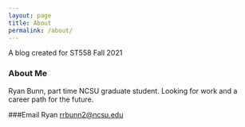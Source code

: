 ```yaml
---
layout: page
title: About
permalink: /about/
---
```


A blog created for ST558 Fall 2021

### About Me

Ryan Bunn, part time NCSU graduate student. Looking for work and a career path for the future.

###Email Ryan
[rrbunn2@ncsu.edu](mailto:rrbunn2@ncsu.edu)
